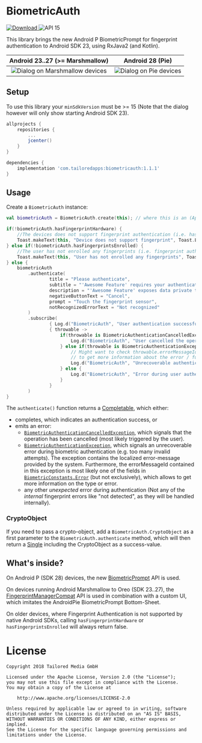 # BiometricAuth

[ ![Download](https://api.bintray.com/packages/tailoredmedia/maven/biometricauth/images/download.svg) ](https://bintray.com/tailoredmedia/maven/biometricauth/_latestVersion)
![API 15](https://img.shields.io/badge/API-15-yellow.svg)

This library brings the new Android P BiometricPrompt for fingerprint authentication to Android SDK 23, using RxJava2 (and Kotlin).


| Android 23..27 (>= Marshmallow)  |  Android 28 (Pie) |
| :------------------------------: | :---------------: |
| ![Dialog on Marshmallow devices](https://github.com/tailoredmedia/BiometricAuth/raw/master/screenshots/marshmallow.gif "Dialog shown on Android 23..27 devices") | ![Dialog on Pie devices](https://github.com/tailoredmedia/BiometricAuth/raw/master/screenshots/pie.gif "Dialog shown on Android 28 devices") |


## Setup

To use this library your `minSdkVersion` must be >= 15 (Note that the dialog however will only show starting Android SDK 23).

```gradle
allprojects {
    repositories {
        ...
        jcenter()
    }
}

dependencies {
    implementation 'com.tailoredapps:biometricauth:1.1.1'
}
```


## Usage


Create a `BiometricAuth` instance:

```kotlin
val biometricAuth = BiometricAuth.create(this); // where this is an (AppCompat-)Activity
```

```kotlin
if(!biometricAuth.hasFingerprintHardware) {
    //The devices does not support fingerprint authentication (i.e. has no fingerprint hardware)
    Toast.makeText(this, "Device does not support fingerprint", Toast.LENGTH_SHORT).show()
} else if(!biometricAuth.hasFingerprintsEnrolled) {
    //The user has not enrolled any fingerprints (i.e. fingerprint authentication is not activated by the user)
    Toast.makeText(this, "User has not enrolled any fingerprints", Toast.LENGTH_SHORT).show()
} else {
    biometricAuth
        .authenticate(
                title = "Please authenticate",
                subtitle = "'Awesome Feature' requires your authentication",
                description = "'Awesome Feature' exposes data private to you, which is why you need to authenticate.",
                negativeButtonText = "Cancel",
                prompt = "Touch the fingerprint sensor",
                notRecognizedErrorText = "Not recognized"
        )
        .subscribe(
                { Log.d("BiometricAuth", "User authentication successful.") },
                { throwable ->
                    if(throwable is BiometricAuthenticationCancelledException) {
                        Log.d("BiometricAuth", "User cancelled the operation")
                    } else if(throwable is BiometricAuthenticationException) {
                        // Might want to check throwable.errorMessageId for fields in BiometricConstants.Error,
                        // to get more information about the error / further actions here.
                        Log.d("BiometricAuth", "Unrecoverable authentication error")
                    } else {
                        Log.d("BiometricAuth", "Error during user authentication.")
                    }
                }
        )
}
```

The `authenticate()` function returns a [Completable](http://reactivex.io/RxJava/javadoc/io/reactivex/Completable.html), which either:

* completes, which indicates an authentication success, or
* emits an error:
  * [`BiometricAuthenticationCancelledException`](https://github.com/tailoredmedia/BiometricAuth/blob/master/biometricauth/src/main/java/com/tailoredapps/biometricauth/Exceptions.kt), which signals that the operation has been cancelled (most likely triggered by the user).
  * [`BiometricAuthenticationException`](https://github.com/tailoredmedia/BiometricAuth/blob/master/biometricauth/src/main/java/com/tailoredapps/biometricauth/Exceptions.kt), which signals an unrecoverable error during biometric authentication (e.g. too many invalid attempts).
    The exception contains the localized error-message provided by the system.
    Furthermore, the errorMessageId contained in this exception is most likely one of the fields in [`BiometricConstants.Error`](https://github.com/tailoredmedia/BiometricAuth/blob/master/biometricauth/src/main/java/com/tailoredapps/biometricauth/BiometricConstants.kt) (but not exclusively), which allows to get more information on the type or error.
  * any other _unexpected_ error during authentication (Not any of the *internal* fingerprint errors like "not detected", as they will be handled internally).


### CryptoObject

If you need to pass a crypto-object, add a `BiometricAuth.CryptoObject` as a first parameter to the `BiometricAuth.authenticate` method, which will then return a [Single](http://reactivex.io/RxJava/javadoc/io/reactivex/Single.html) including the CryptoObject as a success-value.


## What's inside?

On Android P (SDK 28) devices, the new [BiometricPrompt](https://developer.android.com/reference/android/hardware/biometrics/BiometricPrompt) API is used.

On devices running Android Marshmallow to Oreo (SDK 23..27), the [FingerprintManagerCompat](https://developer.android.com/reference/android/support/v4/hardware/fingerprint/FingerprintManagerCompat) API is used in combination with a custom UI, which imitates the AndroidPie BiometricPrompt Bottom-Sheet.

On older devices, where Fingerprint Authentication is not supported by native Android SDKs, calling `hasFingerprintHardware` or `hasFingerprintsEnrolled` will always return false.


# License

```
Copyright 2018 Tailored Media GmbH

Licensed under the Apache License, Version 2.0 (the "License");
you may not use this file except in compliance with the License.
You may obtain a copy of the License at

    http://www.apache.org/licenses/LICENSE-2.0

Unless required by applicable law or agreed to in writing, software
distributed under the License is distributed on an "AS IS" BASIS,
WITHOUT WARRANTIES OR CONDITIONS OF ANY KIND, either express or implied.
See the License for the specific language governing permissions and
limitations under the License.
```
